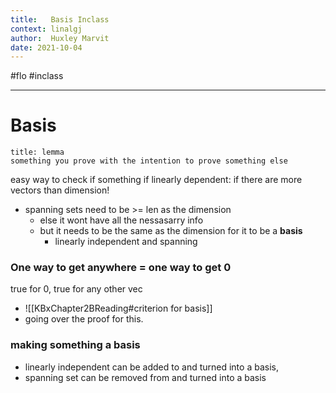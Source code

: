 ```yaml
---
title:   Basis Inclass
context: linalgj
author:  Huxley Marvit
date: 2021-10-04
---
```


#flo  #inclass 

***

# Basis

```ad-def
title: lemma
something you prove with the intention to prove something else
```

easy way to check if something if linearly dependent:
if there are more vectors than dimension!

- spanning sets need to be >= len as the dimension 
	- else it wont have all the nessasarry info
	- but it needs to be the same as the dimension for it to be a **basis**
		- linearly independent and spanning
		

### One way to get anywhere = one way to get 0
true for 0, true for any other vec
- ![[KBxChapter2BReading#criterion for basis]]
- going over the proof for this.


### making something a basis
- linearly independent can be added to and turned into a basis,
- spanning set can be removed from and turned into a basis


































